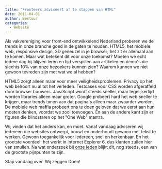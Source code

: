```yaml
---
title: "Fronteers adviseert af te stappen van HTML"
date: 2011-04-01
author: Bestuur
categories: 
  - Website
---
```

Als vakvereniging voor front-end ontwikkelend Nederland proberen we de trends in onze branche goed in de gaten te houden. HTML5, het mobiele web, responsive design, 3D geneuzel in je browser; het zit er allemaal aan te komen. Maar wat betekent dit voor onze toekomst? Moeten we echt iedere dag bij blijven leren en tijd verspillen aan artikelen en demo's die slechts 10% van onze bezoekers kunnen zien? Waarom kunnen we niet gewoon tevreden zijn met wat we al hebben?

HTML5 zorgt alleen maar voor meer veiligheidsproblemen. Privacy op het web behoort nu al tot het verleden. Testcases voor CSS worden afgeraffeld door browser bouwers. JavaScript wordt steeds sneller, maar tegelijkertijd worden libraries alleen maar groter. Google probeert hard het web sneller te krijgen, maar trends tonen aan dat pagina's alleen maar zwaarder worden. De mobiele web maffia probeert ons te doen geloven dat we eerst aan hun moeten denken, voordat we zooi toevoegen. En aan de andere kant zijn er figuren die blindstaren op het "One Web" mantra.

Wij vinden dat het anders kan, en moet. Vanaf vandaag adviseren wij iedereen die websites ontwerpt, bouwt en onderhoudt gewoon met tekst te werken. Gewoon toegankelijk voor iedereen, snel en herkenbaar. En het grootste voordeel: het werkt in Internet Explorer 6, dus klanten zullen hier van smullen. Na wat onderzoek bij [onze leden](/leden) blijkt dit, nog steeds, een van de grootste pijnpunten te zijn.

Stap vandaag over. Wij zeggen Doen!
